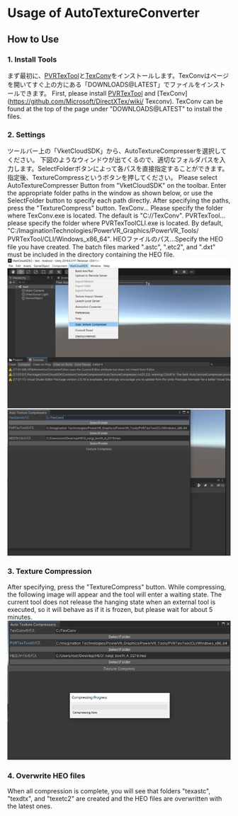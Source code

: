 # Usage of AutoTextureConverter

## How to Use
### 1. Install Tools
まず最初に、[PVRTexTool](https://developer.imaginationtech.com/pvrtextool/)と[TexConv](https://github.com/Microsoft/DirectXTex/wiki/Texconv)をインストールします。TexConvはページを開いてすぐ上の方にある「DOWNLOADS@LATEST」でファイルをインストールできます。
First, please install [PVRTexTool](https://developer.imaginationtech.com/pvrtextool/) and [TexConv](https://github.com/Microsoft/DirectXTex/wiki/ Texconv). TexConv can be found at the top of the page under "DOWNLOADS@LATEST" to install the files.

### 2. Settings
ツールバー上の「VketCloudSDK」から、AutoTextureCompresserを選択してください。
下図のようなウィンドウが出てくるので、適切なフォルダパスを入力します。SelectFolderボタンによって各パスを直接指定することができます。指定後、TextureCompressというボタンを押してください。
Please select AutoTextureCompresser Button from "VketCloudSDK" on the toolbar.
Enter the appropriate folder paths in the window as shown below, or use the SelectFolder button to specify each path directly. After specifying the paths, press the "TextureCompress" button.
	TexConv… Please specify the folder where TexConv.exe is located. The default is "C://TexConv".
	PVRTexTool…please specify the folder where PVRTexToolCLI.exe is located. By default, "C:/ImaginationTechnologies/PowerVR_Graphics/PowerVR_Tools/
PVRTexTool/CLI/Windows_x86_64".
	HEOファイルのパス...Specify the HEO file you have created. The batch files marked ".astc", ".etc2", and ".dxt" must be included in the directory containing the HEO file.
![altツールバー説明](images/1.png)
![altウィンドウ](images/2.png)

### 3. Texture Compression
After specifying, press the "TextureCompress" button.
While compressing, the following image will appear and the tool will enter a waiting state. The current tool does not release the hanging state when an external tool is executed, so it will behave as if it is frozen, but please wait for about 5 minutes.
![alt圧縮中](images/3.png)

### 4. Overwrite HEO files
When all compression is complete, you will see that folders "texastc", "texdtx", and "texetc2" are created and the HEO files are overwritten with the latest ones.